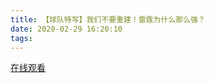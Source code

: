 ```yaml
---
title: 【球队特写】我们不要重建！雷霆为什么那么强？
date: 2020-02-29 16:20:10
tags:
---
```


<a href="https://www.weibo.com/tv/v/Iws0g4Yoh?fid=1034:4477339204255774" target="_blank">在线观看</a>

